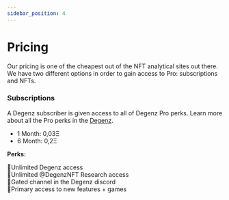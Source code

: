 ```yaml
---
sidebar_position: 4
---
```


# Pricing

Our pricing is one of the cheapest out of the NFT analytical sites out there.
We have two different options in order to gain access to Pro: subscriptions and NFTs.
### Subscriptions
A Degenz subscriber is given access to all of Degenz Pro perks. 
Learn more about all the Pro perks in the [Degenz](./DegenzPro/CollectionPage.md).


- 1 Month: 0,03Ξ
- 6 Month: 0,2Ξ 

**Perks:**

🎯Unlimited Degenz access  
🎯Unlimited @DegenzNFT Research access  
🎯Gated channel in the Degenz discord  
🎯Primary access to new features + games  